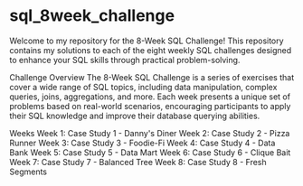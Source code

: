 # sql_8week_challenge
Welcome to my repository for the 8-Week SQL Challenge! This repository contains my solutions to each of the eight weekly SQL challenges designed to enhance your SQL skills through practical problem-solving.

Challenge Overview
The 8-Week SQL Challenge is a series of exercises that cover a wide range of SQL topics, including data manipulation, complex queries, joins, aggregations, and more. Each week presents a unique set of problems based on real-world scenarios, encouraging participants to apply their SQL knowledge and improve their database querying abilities.


Weeks
Week 1: Case Study 1 - Danny's Diner
Week 2: Case Study 2 - Pizza Runner
Week 3: Case Study 3 - Foodie-Fi
Week 4: Case Study 4 - Data Bank
Week 5: Case Study 5 - Data Mart
Week 6: Case Study 6 - Clique Bait
Week 7: Case Study 7 - Balanced Tree
Week 8: Case Study 8 - Fresh Segments

